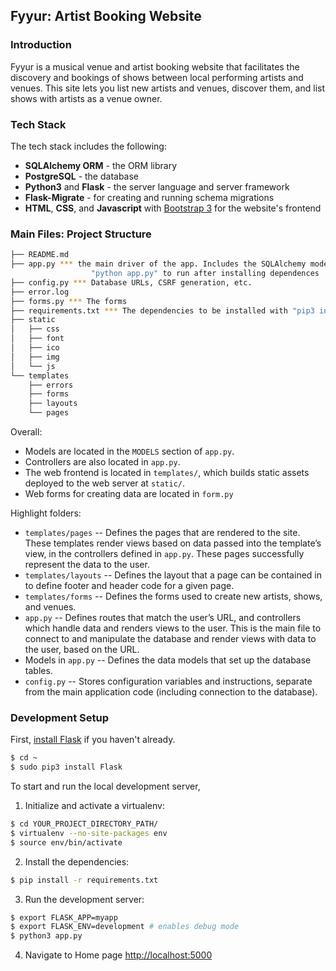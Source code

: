 Fyyur: Artist Booking Website
-----

### Introduction

Fyyur is a musical venue and artist booking website that facilitates the discovery and bookings of shows between local performing artists and venues. This site lets you list new artists and venues, discover them, and list shows with artists as a venue owner.

### Tech Stack

The tech stack includes the following:

* **SQLAlchemy ORM** - the ORM library
* **PostgreSQL** - the database
* **Python3** and **Flask** - the server language and server framework
* **Flask-Migrate** - for creating and running schema migrations
* **HTML**, **CSS**, and **Javascript** with [Bootstrap 3](https://getbootstrap.com/docs/3.4/customize/) for the website's frontend

### Main Files: Project Structure

  ```sh
  ├── README.md
  ├── app.py *** the main driver of the app. Includes the SQLAlchemy models.
                    "python app.py" to run after installing dependences
  ├── config.py *** Database URLs, CSRF generation, etc.
  ├── error.log
  ├── forms.py *** The forms
  ├── requirements.txt *** The dependencies to be installed with "pip3 install -r requirements.txt"
  ├── static
  │   ├── css 
  │   ├── font
  │   ├── ico
  │   ├── img
  │   └── js
  └── templates
      ├── errors
      ├── forms
      ├── layouts
      └── pages
  ```

Overall:
* Models are located in the `MODELS` section of `app.py`.
* Controllers are also located in `app.py`.
* The web frontend is located in `templates/`, which builds static assets deployed to the web server at `static/`.
* Web forms for creating data are located in `form.py`


Highlight folders:
* `templates/pages` -- Defines the pages that are rendered to the site. These templates render views based on data passed into the template’s view, in the controllers defined in `app.py`. These pages successfully represent the data to the user.
* `templates/layouts` -- Defines the layout that a page can be contained in to define footer and header code for a given page.
* `templates/forms` -- Defines the forms used to create new artists, shows, and venues.
* `app.py` -- Defines routes that match the user’s URL, and controllers which handle data and renders views to the user. This is the main file to connect to and manipulate the database and render views with data to the user, based on the URL.
* Models in `app.py` -- Defines the data models that set up the database tables.
* `config.py` -- Stores configuration variables and instructions, separate from the main application code (including connection to the database).

### Development Setup

First, [install Flask](http://flask.pocoo.org/docs/1.0/installation/#install-flask) if you haven't already.

  ```bash
  $ cd ~
  $ sudo pip3 install Flask
  ```

To start and run the local development server,

1. Initialize and activate a virtualenv:
  ```bash
  $ cd YOUR_PROJECT_DIRECTORY_PATH/
  $ virtualenv --no-site-packages env
  $ source env/bin/activate
  ```

2. Install the dependencies:
  ```bash
  $ pip install -r requirements.txt
  ```

3. Run the development server:
  ```bash
  $ export FLASK_APP=myapp
  $ export FLASK_ENV=development # enables debug mode
  $ python3 app.py
  ```

4. Navigate to Home page [http://localhost:5000](http://localhost:5000)

